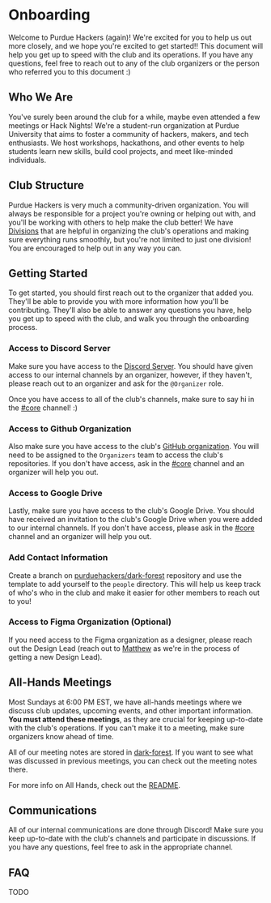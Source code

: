 # Onboarding

Welcome to Purdue Hackers (again)! We're excited for you to help us out more closely, and we hope you're excited to get
started!! This document will help you get up to speed with the club and its operations. If you have any questions, feel
free to reach out to any of the club organizers or the person who referred you to this document :)

## Who We Are

You've surely been around the club for a while, maybe even attended a few meetings or Hack Nights! We're a student-run
organization at Purdue University that aims to foster a community of hackers, makers, and tech enthusiasts. We host
workshops, hackathons, and other events to help students learn new skills, build cool projects, and meet like-minded
individuals.

## Club Structure

Purdue Hackers is very much a community-driven organization. You will always be responsible for a project you're
owning or helping out with, and you'll be working with others to help make the club better! We have [Divisions](/meta/structure/divisions.md)
that are helpful in organizing the club's operations and making sure everything runs smoothly, but you're not limited to
just one division! You are encouraged to help out in any way you can.

## Getting Started

To get started, you should first reach out to the organizer that added you. They'll be able to provide you with more
information how you'll be contributing. They'll also be able to answer any questions you have, help you get up to speed
with the club, and walk you through the onboarding process.

### Access to Discord Server

Make sure you have access to the [Discord Server](https://discord.gg/BN2Avz35). You should have given access to our
internal channels by an organizer, however, if they haven't, please reach out to an organizer and ask for the `@Organizer`
role.

Once you have access to all of the club's channels, make sure to say hi in the [#core](https://discord.com/channels/772576325897945119/890595036855685181)
channel! :)

### Access to Github Organization

Also make sure you have access to the club's [GitHub organization](https://github.com/purduehackers). You will need to be
assigned to the `Organizers` team to access the club's repositories. If you don't have access, ask in the [#core](https://discord.com/channels/772576325897945119/890595036855685181)
channel and an organizer will help you out.

### Access to Google Drive

Lastly, make sure you have access to the club's Google Drive. You should have received an invitation to the club's Google
Drive when you were added to our internal channels. If you don't have access, please ask in the [#core](https://discord.com/channels/772576325897945119/890595036855685181)
channel and an organizer will help you out.

### Add Contact Information

Create a branch on [purduehackers/dark-forest](https://github.com/purduehackers/dark-forest) repository and use the template to
add yourself to the `people` directory. This will help us keep track of who's who in the club and make it easier for other members
to reach out to you!

### Access to Figma Organization (Optional)

If you need access to the Figma organization as a designer, please reach out the Design Lead (reach out to [Matthew](https://github.com/purduehackers/dark-forest/blob/main/people/organizers/hewillyeah.md)
as we're in the process of getting a new Design Lead).

## All-Hands Meetings

Most Sundays at 6:00 PM EST, we have all-hands meetings where we discuss club updates, upcoming events, and other important
information. **You must attend these meetings**, as they are crucial for keeping up-to-date with the club's operations. If
you can't make it to a meeting, make sure organizers know ahead of time.

All of our meeting notes are stored in [dark-forest](https://github.com/purdue-hackers/dark-forest). If you
want to see what was discussed in previous meetings, you can check out the meeting notes there.

For more info on All Hands, check out the [README](/meta/meetings/all-hands/README.md).

## Communications

All of our internal communications are done through Discord! Make sure you keep up-to-date with the club's channels and
participate in discussions. If you have any questions, feel free to ask in the appropriate channel.

## FAQ

TODO
